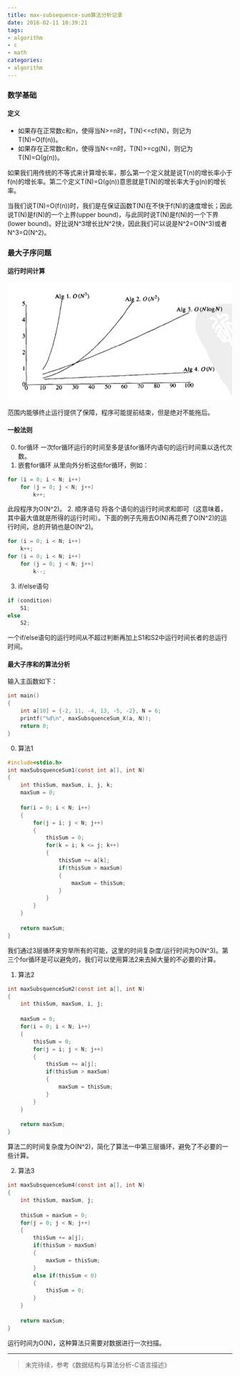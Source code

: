 ```yaml
---
title: max-subsequence-sum算法分析记录
date: 2016-02-11 10:39:21
tags:
- algorithm
- c
- math
categories:
- algorithm
---
```


### 数学基础
#### 定义
- 如果存在正常数c和n，使得当N>=n时，T(N)<=cf(N)，则记为T(N)=O(f(n))。
- 如果存在正常数c和n，使得当N<=n时，T(N)>=cg(N)，则记为T(N)=Ω(g(n))。

如果我们用传统的不等式来计算增长率，那么第一个定义就是说T(n)的增长率小于f(n)的增长率。第二个定义T(N)=Ω(g(n))意思就是T(N)的增长率大于g(n)的增长率。

当我们说T(N)=O(f(n))时，我们是在保证函数T(N)在不快于f(N)的速度增长；因此说T(N)是f(N)的一个上界(upper bound)，与此同时说T(N)是f(N)的一个下界(lower bound)。好比说N^3增长比N^2快，因此我们可以说是N^2=O(N^3)或者N^3=Ω(N^2)。

### 最大子序问题
#### 运行时间计算

![algorithm-max-subsquence-sum.png](../images/algorithm-max-subsquence-sum.png)

范围内能够终止运行提供了保障，程序可能提前结束，但是绝对不能拖后。

<!--more-->

#### 一般法则
0. for循环
一次for循环运行的时间至多是该for循环内语句的运行时间乘以迭代次数。
1. 嵌套for循环
从里向外分析这些for循环，例如：
```c
for (i = 0; i < N; i++)
    for (j = 0; j < N; j++)
        k++;
```
此段程序为O(N^2)。
2. 顺序语句
将各个语句的运行时间求和即可（这意味着，其中最大值就是所得的运行时间）。下面的例子先用去O(N)再花费了O(N^2)的运行时间，总的开销也是O(N^2)。
```c
for (i = 0; i < N; i++)
    k++;
for (i = 0; i < N; i++)
    for (j = 0; j < N; j++)
        k--;
```
3. if/else语句
```c
if (condition)
    S1;
else
    S2;
```
一个if/else语句的运行时间从不超过判断再加上S1和S2中运行时间长者的总运行时间。

#### 最大子序和的算法分析
输入主函数如下：
```c
int main()
{
	int a[10] = {-2, 11, -4, 13, -5, -2}, N = 6;
	printf("%d\n", maxSubsquenceSum_X(a, N));
	return 0;
}
```
0. 算法1

```c
#include<stdio.h>
int maxSubsquenceSum1(const int a[], int N)
{
	int thisSum, maxSum, i, j, k;
	maxSum = 0;

	for(i = 0; i < N; i++)
	{
		for(j = i; j < N; j++)
		{
			thisSum = 0;
			for(k = i; k <= j; k++)
			{
				thisSum += a[k];
				if(thisSum > maxSum)
				{
					maxSum = thisSum;
				}
			}
		}
	}

	return maxSum;
}
```
我们通过3层循环来穷举所有的可能，这里的时间复杂度/运行时间为O(N^3)。第三个for循环是可以避免的，我们可以使用算法2来去掉大量的不必要的计算。

1. 算法2

```c
int maxSubsquenceSum2(const int a[], int N)
{
	int thisSum, maxSum, i, j;

	maxSum = 0;
	for(i = 0; i < N; i++)
	{
		thisSum = 0;
		for(j = i; j < N; j++)
		{
			thisSum += a[j];
			if(thisSum > maxSum)
			{
				maxSum = thisSum;
			}
		}
	}

	return maxSum;
}
```
算法二的时间复杂度为O(N^2)，简化了算法一中第三层循环，避免了不必要的一些计算。

2. 算法3

```c
int maxSubsquenceSum4(const int a[], int N)
{
	int thisSum, maxSum, j;

	thisSum = maxSum = 0;
	for(j = 0; j < N; j++)
	{
		thisSum += a[j];
		if(thisSum > maxSum)
		{
			maxSum = thisSum;
		}
		else if(thisSum < 0)
		{
			thisSum = 0;
		}
	}

	return maxSum;
}
```
运行时间为O(N)，这种算法只需要对数据进行一次扫描。


---
>未完待续，参考《数据结构与算法分析-C语言描述》
